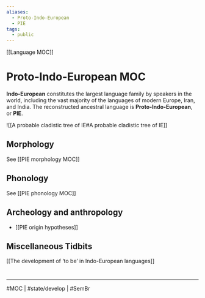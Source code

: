```yaml
---
aliases:
  - Proto-Indo-European
  - PIE
tags:
  - public
---
```

[[Language MOC]]
# Proto-Indo-European MOC
**Indo-European** constitutes the largest language family by speakers in the world,
including the vast majority of the languages of modern Europe, Iran, and India.
The reconstructed ancestral language is **Proto-Indo-European**, or **PIE**.

![[A probable cladistic tree of IE#A probable cladistic tree of IE]]

## Morphology
See [[PIE morphology MOC]]

## Phonology
See [[PIE phonology MOC]]


## Archeology and anthropology
- [[PIE origin hypotheses]]

## Miscellaneous Tidbits
[[The development of ‘to be’ in Indo-European languages]]

#
---
#MOC | #state/develop | #SemBr 
